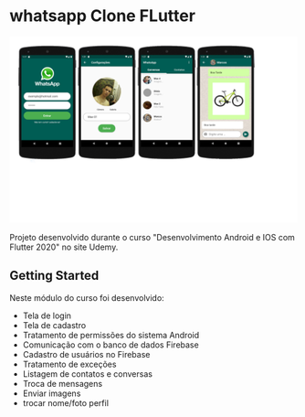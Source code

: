 # whatsapp Clone FLutter

![Whatsapp telas](https://github.com/maxweiner7/WhatsApp-Clone---Flutter/blob/main/WhatsApp.png)

Projeto desenvolvido durante o curso "Desenvolvimento Android e IOS com Flutter 2020" no site Udemy.

## Getting Started


Neste módulo do curso foi desenvolvido:

* Tela de login
* Tela de cadastro
* Tratamento de permissões do sistema Android
* Comunicação com o banco de dados Firebase
* Cadastro de usuários no Firebase
* Tratamento de exceções
* Listagem de contatos e conversas
* Troca de mensagens
* Enviar imagens
* trocar nome/foto perfil
